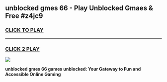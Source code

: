 
## unblocked gmes 66 - Play Unblocked Gmaes & Free #z4jc9
<h3>
<a href="https://news.freeplayer.one?title=unblocked_gmes_66&ref=24F">CLICK TO PLAY</a></h3>
<hr>

<h3>
<a href="https://news.freeplayer.one?title=unblocked_gmes_66&ref=24F">CLICK 2 PLAY</a>
  
</h3>

<a href="https://news.freeplayer.one?title=unblocked_gmes_66&ref=24F/"><img src="https://clearcache.store/games.png"></a>


**unblocked gmes 66 games unblocked: Your Gateway to Fun and Accessible Online Gaming**
